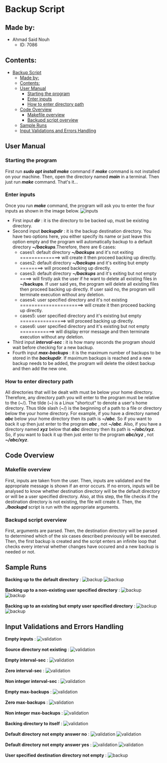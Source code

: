 # Backup Script

## Made by:

- Ahmad Said Nouh
  - ID: 7086

## Contents:

- [Backup Script](#backup-script)
  - [Made by:](#made-by)
  - [Contents:](#contents)
  - [User Manual](#user-manual)
    - [Starting the program](#starting-the-program)
    - [Enter inputs](#enter-inputs)
    - [How to enter directory path](#how-to-enter-directory-path)
  - [Code Overview](#code-overview)
    - [Makefile overview](#makefile-overview)
    - [Backupd script overview](#backupd-script-overview) 
  - [Sample Runs](#sample-runs)
  - [Input Validations and Errors Handling](#input-validations-and-errors-handling)


## User Manual

### Starting the program

First run ___sudo apt install make___ command if ___make___ command is not installed on your machine. Then, open the directory named ___main___ in a terminal. Then just run ___make___ command. That's it...  

### Enter inputs

Once you run ___make___ command, the program will ask you to enter the four inputs as shown in the image below. 
![inputs](imgs-backupd/input.png)
- First input ___dir___ : it is the directory to be backed up, must be existing directory.
- Second input ___backupdir___ : it is the backup destination directory. You have two options here, you either specify its name or just leave this option empty and the program will automatically backup to a default directory ___~/backups___.Therefore, there are 6 cases:
  - cases1: default directory ___~/backups___ and it's not exiting ==============> will create it then proceed backing up directly. 
  - cases2: default directory ___~/backups___ and it's exiting but empty ========> will proceed backing up directly. 					
  - cases3: default directory ___~/backups___ and it's exiting but not empty ====> will firstly ask the user if he want to delete all existing files in __~/backups__. If user said yes, the program will delete all existing files then proceed backing up directly. If user said no, the program will terminate execution without any deletion. 
  - cases4: user specified directory and it's not existing ======================> will create it then proceed backing up directly. 	
  - cases5: user specified directory and it's existing but empty ================> will proceed backing up directly. 						
  - cases6: user specified directory and it's existing but not empty ============> will display error message and then terminate execution without any deletion. 
- Third input ___interval-sec___ : it is how many seconds the program should wait before checking for a new backup.
- Fourth input ___max-backups___ : it is the maximum number of backups to be stored in the ___backupdir___. If maximum backups is reached and a new backup needs to be added, the program will delete the oldest backup and then add the new one.
  
### How to enter directory path
All directories that will be dealt with must be below your home directory. Therefore, any directory path you will enter to the program must be relative to the (\~/). The tilde (\~) is a Linux "shortcut" to denote a user's home directory. Thus tilde slash (\~/) is the beginning of a path to a file or directory below the your home directory. For example, if you have a directory named ___abc___ below your home directory then its path is ___~/abc___. So if you want to back it up then just enter to the program ___abc___ , not ___~/abc___. Also, if you have a directory named ___xyz___ below that ___abc___ directory then its path is ___~/abc/xyz___. So, if you want to back it up then just enter to the program ___abc/xyz___ , not ___~/abc/xyz___. 


## Code Overview

### Makefile overview
First, inputs are taken from the user. Then, inputs are validated and the appropriate message is shown if an error occurs. If no errors, inputs will be analysed to know whether destination directory will be the default directory or will be a user specified directory. Also, at this step, the file checks if the destination directory is not existing, the file will create it. Then, the ___./backupd___ script is run with the appropriate arguments.

### Backupd script overview
First, arguments are parsed. Then, the destination directory will be parsed to determined which of the six cases described previously will be executed. Then, the first backup is created and the script enters an infinite loop that checks every interval whether changes have occured and a new backup is needed or not. 


## Sample Runs
__Backing up to the default directory__ :
![backup](imgs-backupd/success1.png)
![backup](imgs-backupd/success2.png)
</br></br>
__Backing up to a non-existing user specified directory__ :
![backup](imgs-backupd/noDef1.png)
![backup](imgs-backupd/noDef2.png)
</br></br>
__Backing up to an existing but empty user specified directory__ :
![backup](imgs-backupd/noDefEmpty1.png)
![backup](imgs-backupd/noDefEmpty2.png)


## Input Validations and Errors Handling

__Empty inputs__ :
![validation](imgs-backupd/emptyInputsValid.png)
</br></br>
__Source directory not existing__ :
![validation](imgs-backupd/sourceNotExistValid.png)
</br></br>
__Empty interval-sec__ :
![validation](imgs-backupd/intervalEmptyValid.png)
</br></br>
__Zero interval-sec__ :
![validation](imgs-backupd/intervalZeroValid.png)
</br></br>
__Non integer interval-sec__ :
![validation](imgs-backupd/intervalNonIntValid.png)
</br></br>
__Empty max-backups__ :
![validation](imgs-backupd/max-backupsEmptyValid.png)
</br></br>
__Zero max-backups__ :
![validation](imgs-backupd/max-backupsZeroValid.png)
</br></br>
__Non integer max-backups__ :
![validation](imgs-backupd/max-backupsNonIntValid.png)
</br></br>
__Backing directory to itself__ :
![validation](imgs-backupd/dirToItself.png)
</br></br>
__Default directory not empty answer no__ :
![validation](imgs-backupd/defaultBackup1.png)
![validation](imgs-backupd/defaultBackup2.png)
</br></br>
__Default directory not empty answer yes__ :
![validation](imgs-backupd/defaultBackup3.png)
![validation](imgs-backupd/defaultBackup4.png)
</br></br>
__User specified destination directory not empty__ :
![backup](imgs-backupd/noDefNotEmpty.png)
